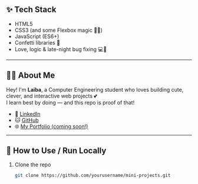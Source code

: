 
## ✨ Tech Stack

- HTML5
- CSS3 (and some Flexbox magic 🧙‍♀️)
- JavaScript (ES6+)
- Confetti libraries 🎊
- Love, logic & late-night bug fixing 💻🌙

---

## 🙋‍♀️ About Me

Hey! I'm **Laiba**, a Computer Engineering student who loves building cute, clever, and interactive web projects 💕  
I learn best by doing — and this repo is proof of that!

- 💌 [LinkedIn](www.linkedin.com/in/laiba-shaikh-)
- 🐱 [GitHub](https://github.com/Laiba020205)
- 🌐 [My Portfolio (coming soon!)](#)

---

## 📌 How to Use / Run Locally

1. Clone the repo  
   ```bash
   git clone https://github.com/yourusername/mini-projects.git
